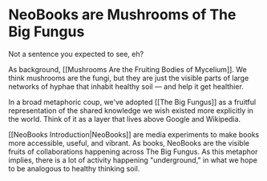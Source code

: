 # NeoBooks are Mushrooms of The Big Fungus

Not a sentence you expected to see, eh?

As background, [[Mushrooms Are the Fruiting Bodies of Mycelium]]. We think mushrooms are the fungi, but they are just the visible parts of large networks of hyphae that inhabit healthy soil — and help it get healthier. 

In a broad metaphoric coup, we've adopted [[The Big Fungus]] as a fruitful representation of the shared knowledge we wish existed more explicitly in the world. Think of it as a layer that lives above Google and Wikipedia. 

[[NeoBooks Introduction|NeoBooks]] are media experiments to make books more accessible, useful, and vibrant. As books, NeoBooks are the visible fruits of collaborations happening across The Big Fungus. As this metaphor implies, there is a lot of activity happening "underground," in what we hope to be analogous to healthy thinking soil. 


